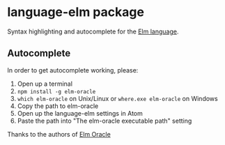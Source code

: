 # language-elm package

Syntax highlighting and autocomplete for the [Elm language](http://elm-lang.org/).

## Autocomplete

In order to get autocomplete working, please:

  1. Open up a terminal
  2. `npm install -g elm-oracle`
  3. `which elm-oracle` on Unix/Linux or `where.exe elm-oracle` on Windows
  4. Copy the path to elm-oracle
  5. Open up the language-elm settings in Atom  
  6. Paste the path into "The elm-oracle executable path" setting

Thanks to the authors of [Elm Oracle](https://github.com/ElmCast/elm-oracle)
